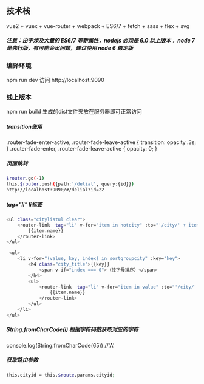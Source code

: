 ## 技术栈
vue2 + vuex + vue-router + webpack + ES6/7 + fetch + sass + flex + svg

##### 注意：由于涉及大量的 ES6/7 等新属性，nodejs 必须是 6.0 以上版本 ，node 7 是先行版，有可能会出问题，建议使用 node 6 稳定版

### 编译环境
npm run dev
访问 http://localhost:9090

### 线上版本
npm run build
生成的dist文件夹放在服务器即可正常访问

##### transition使用
<transition name="router-fade" mode="out-in">
    <router-view></router-view>
</transition>
.router-fade-enter-active, .router-fade-leave-active {
    transition: opacity .3s;
}
.router-fade-enter, .router-fade-leave-active {
    opacity: 0;
}

##### 页面跳转
``` bash
$router.go(-1)
this.$router.push({path:'/delial', query:{id}})
http://localhost:9090/#/delial?id=22
```
##### tag="li" li标签
``` bash
<ul class="citylistul clear">
    <router-link  tag="li" v-for="item in hotcity" :to="'/city/' + item.id" :key="item.id">
        {{item.name}}
    </router-link>
</ul>

 <ul>
    <li v-for="(value, key, index) in sortgroupcity" :key="key">
        <h4 class="city_title">{{key}}
            <span v-if="index === 0">（按字母排序）</span>
        </h4>
        <ul>
            <router-link  tag="li" v-for="item in value" :to="'/city/' + item.id" :key="item.id">
                {{item.name}}
            </router-link>
        </ul>
    </li>
</ul>
```
##### String.fromCharCode(i)  根据字符码数获取对应的字符
console.log(String.fromCharCode(65))  //'A'
##### 获取路由参数
``` bash
this.cityid = this.$route.params.cityid;
```